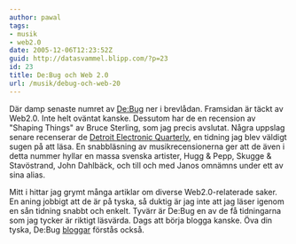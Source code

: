```yaml
---
author: pawal
tags:
- musik
- web2.0
date: 2005-12-06T12:23:52Z
guid: http://datasvammel.blipp.com/?p=23
id: 23
title: De:Bug och Web 2.0
url: /musik/debug-och-web-20
---
```


Där damp senaste numret av <a href="http://www.de-bug.de/">De:Bug</a>
ner i brevlådan. Framsidan är täckt av Web2.0. Inte helt oväntat
kanske. Dessutom har de en recension av "Shaping Things" av Bruce
Sterling, som jag precis avslutat. Några uppslag senare recenserar de
<a href="http://www.detroiteq.com/">Detroit Electronic Quarterly</a>,
en tidning jag blev väldigt sugen på att läsa. En snabbläsning av
musikrecensionerna ger att de även i detta nummer hyllar en massa
svenska artister, Hugg & Pepp, Skugge & Stavöstrand, John Dahlbäck,
och till och med Janos omnämns under ett av sina alias.

Mitt i hittar jag grymt många artiklar om diverse Web2.0-relaterade
saker. En aning jobbigt att de är på tyska, så duktig är jag inte att
jag läser igenom en sån tidning snabbt och enkelt. Tyvärr är De:Bug en
av de få tidningarna som jag tycker är riktigt läsvärda. Dags att
börja blogga kanske. Öva din tyska, De:Bug <a
href="http://de-bug.de/blog/">bloggar</a> förstås också.
